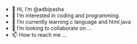 - 👋 Hi, I’m @adbipasha
- 👀 I’m interested in coding and programming.
- 🌱 I’m currently learning c language and html java
- 💞️ I’m looking to collaborate on ...
- 📫 How to reach me ...

<!---
adbipasha/adbipasha is a ✨ special ✨ repository because its `README.md` (this file) appears on your GitHub profile.
You can click the Preview link to take a look at your changes.
--->
